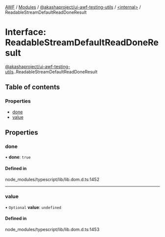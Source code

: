 [AWF](../README.md) / [Modules](../modules.md) / [@akashaproject/ui-awf-testing-utils](../modules/akashaproject_ui_awf_testing_utils.md) / [<internal\>](../modules/akashaproject_ui_awf_testing_utils._internal_.md) / ReadableStreamDefaultReadDoneResult

# Interface: ReadableStreamDefaultReadDoneResult

[@akashaproject/ui-awf-testing-utils](../modules/akashaproject_ui_awf_testing_utils.md).[<internal>](../modules/akashaproject_ui_awf_testing_utils._internal_.md).ReadableStreamDefaultReadDoneResult

## Table of contents

### Properties

- [done](akashaproject_ui_awf_testing_utils._internal_.ReadableStreamDefaultReadDoneResult.md#done)
- [value](akashaproject_ui_awf_testing_utils._internal_.ReadableStreamDefaultReadDoneResult.md#value)

## Properties

### done

• **done**: ``true``

#### Defined in

node_modules/typescript/lib/lib.dom.d.ts:1452

___

### value

• `Optional` **value**: `undefined`

#### Defined in

node_modules/typescript/lib/lib.dom.d.ts:1453
